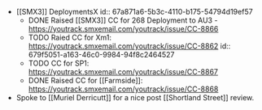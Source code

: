 - [[SMX3]] DeploymentsX
  id:: 67a871a6-5b3c-4110-b175-54794d19ef57
	- DONE Raised [[SMX3]] CC for 268 Deployment to AU3 - https://youtrack.smxemail.com/youtrack/issue/CC-8866
	- TODO Raied CC for Xm1: https://youtrack.smxemail.com/youtrack/issue/CC-8862
	  id:: 679f5051-a163-46c0-9984-94f8c2464527
	- TODO CC for SP1: https://youtrack.smxemail.com/youtrack/issue/CC-8867
	- DONE Raised CC for [[Farmside]]: https://youtrack.smxemail.com/youtrack/issue/CC-8868
- Spoke to [[Muriel Derricutt]] for a nice post [[Shortland Street]] review.